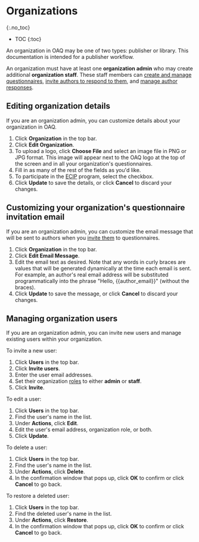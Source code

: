 # Organizations
{:.no_toc}

- TOC
{:toc}

An organization in OAQ may be one of two types: publisher or library. This documentation is intended for a publisher workflow.

An organization must have at least one **organization admin** who may create additional **organization staff**. These staff members can [create and manage questionnaires](questionnaires#creating-a-new-questionnaire), [invite authors to respond to them](questionnaires#sending-a-questionnaire-to-an-author), and [manage author responses](questionnaires#managing-responses).

## Editing organization details

If you are an organization admin, you can customize details about your organization in OAQ.

1. Click **Organization** in the top bar.
2. Click **Edit Organization**.
3. To upload a logo, click **Choose File** and select an image file in PNG or JPG format. This image will appear next to the OAQ logo at the top of the screen and in all your organization's questionnaires.
4. Fill in as many of the rest of the fields as you'd like.
5. To participate in the [ECIP](https://www.loc.gov/publish/cip/about/) program, select the checkbox.
6. Click **Update** to save the details, or click **Cancel** to discard your changes.

## Customizing your organization's questionnaire invitation email

If you are an organization admin, you can customize the email message that will be sent to authors when you [invite them](#questionnaires#sending-a-questionnaire-to-an-author) to questionnaires.

1. Click **Organization** in the top bar.
2. Click **Edit Email Message**.
3. Edit the email text as desired. Note that any words in curly braces are values that will be generated dynamically at the time each email is sent. For example, an author's real email address will be substituted programmatically into the phrase "Hello, {{author_email}}" (without the braces).
4. Click **Update** to save the message, or click **Cancel** to discard your changes.

## Managing organization users

If you are an organization admin, you can invite new users and manage existing users within your organization.

To invite a new user:

  1. Click **Users** in the top bar.
  2. Click **Invite users**.
  3. Enter the user email addresses.
  4. Set their organization [roles](account_management#types-of-account-roles) to either **admin** or **staff**.
  5. Click **Invite**.

To edit a user:

  1. Click **Users** in the top bar.
  2. Find the user's name in the list.
  3. Under **Actions**, click **Edit**.
  4. Edit the user's email address, organization role, or both.
  5. Click **Update**.

To delete a user:

  1. Click **Users** in the top bar.
  2. Find the user's name in the list.
  3. Under **Actions**, click **Delete**.
  4. In the confirmation window that pops up, click **OK** to confirm or click **Cancel** to go back.

To restore a deleted user:

  1. Click **Users** in the top bar.
  2. Find the deleted user's name in the list.
  3. Under **Actions**, click **Restore**.
  4. In the confirmation window that pops up, click **OK** to confirm or click **Cancel** to go back.

